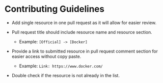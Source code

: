 # Contributing Guidelines

- Add single resource in one pull request as it will allow for easier review.

- Pull request title should include resource name and resource section.
  - Example: `[Official] -> [Docker]`

- Provide a link to submitted resource in pull request comment section for easier access without copy paste.
  - Example: `Link: https://www.docker.com/`

- Double check if the resource is not already in the list.
